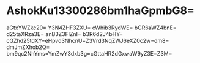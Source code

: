 # AshokKu13300286bm1haGpmbG8=
aGtxYWZkc20=
Y3N4ZHF3ZXU=
cWhib3RydWE=
bGR6aWZ4bnE=
d25taXRza3E=
anB3Z3FlZnI=
b3R6d2J4bHY=
cGZhd25tdXY=eHpvd3NhcnU=Z3Vrd3NqZWJ6eXZ0c2w=dm8=
dmJmZXhob2Q=
bm9qc2NhYms=YmZwY3dxb3g=cGttaHR2dGxwaW9yZ3E=Z3M=

